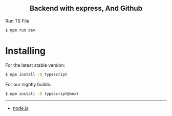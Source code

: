 <h2 align="center">Backend with express, And Github</h2>

Run TS File
```bash
$ npm run dev
```

# Installing
For the latest stable version:
```bash
$ npm install -D typescript
```
For our nightly builds:
```bash
$ npm install -D typescript@next
```
<hr>

* [node.js](https://nodejs.org/en)